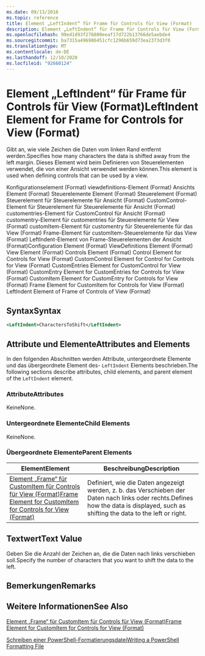 ```yaml
---
ms.date: 09/13/2016
ms.topic: reference
title: Element „LeftIndent“ für Frame für Controls für View (Format)
description: Element „LeftIndent“ für Frame für Controls für View (Format)
ms.openlocfilehash: 99ed1d93f276800eeaf17d722b13766de5aebde4
ms.sourcegitcommit: ba7315a496986451cfc1296b659d73ea2373d3f0
ms.translationtype: MT
ms.contentlocale: de-DE
ms.lasthandoff: 12/10/2020
ms.locfileid: "92660124"
---
```

# <a name="leftindent-element-for-frame-for-controls-for-view-format"></a><span data-ttu-id="73059-103">Element „LeftIndent“ für Frame für Controls für View (Format)</span><span class="sxs-lookup"><span data-stu-id="73059-103">LeftIndent Element for Frame for Controls for View (Format)</span></span>

<span data-ttu-id="73059-104">Gibt an, wie viele Zeichen die Daten vom linken Rand entfernt werden.</span><span class="sxs-lookup"><span data-stu-id="73059-104">Specifies how many characters the data is shifted away from the left margin.</span></span> <span data-ttu-id="73059-105">Dieses Element wird beim Definieren von Steuerelementen verwendet, die von einer Ansicht verwendet werden können.</span><span class="sxs-lookup"><span data-stu-id="73059-105">This element is used when defining controls that can be used by a view.</span></span>

<span data-ttu-id="73059-106">Konfigurationselement (Format) viewdefinitions-Element (Format) Ansichts Element (Format) Steuerelemente Element (Format) Steuerelement (Format) Steuerelement für Steuerelemente für Ansicht (Format) CustomControl-Element für Steuerelement für Steuerelemente für Ansicht (Format) customentries-Element für CustomControl für Ansicht (Format) customentry-Element für customentries für Steuerelemente für View (Format) customItem-Element für customentry für Steuerelemente für das View (Format) Frame-Element für customItem-Steuerelemente für das View (Format) LeftIndent-Element von Frame-Steuerelementen der Ansicht (Format)</span><span class="sxs-lookup"><span data-stu-id="73059-106">Configuration Element (Format) ViewDefinitions Element (Format) View Element (Format) Controls Element (Format) Control Element for Controls for View (Format) CustomControl Element for Control for Controls for View (Format) CustomEntries Element for CustomControl for View (Format) CustomEntry Element for CustomEntries for Controls for View (Format) CustomItem Element for CustomEntry for Controls for View (Format) Frame Element for CustomItem for Controls for View (Format) LeftIndent Element of Frame of Controls of View (Format)</span></span>

## <a name="syntax"></a><span data-ttu-id="73059-107">Syntax</span><span class="sxs-lookup"><span data-stu-id="73059-107">Syntax</span></span>

```xml
<LeftIndent>CharactersToShift</LeftIndent>
```

## <a name="attributes-and-elements"></a><span data-ttu-id="73059-108">Attribute und Elemente</span><span class="sxs-lookup"><span data-stu-id="73059-108">Attributes and Elements</span></span>

<span data-ttu-id="73059-109">In den folgenden Abschnitten werden Attribute, untergeordnete Elemente und das übergeordnete Element des- `LeftIndent` Elements beschrieben.</span><span class="sxs-lookup"><span data-stu-id="73059-109">The following sections describe attributes, child elements, and parent element of the `LeftIndent` element.</span></span>

### <a name="attributes"></a><span data-ttu-id="73059-110">Attribute</span><span class="sxs-lookup"><span data-stu-id="73059-110">Attributes</span></span>

<span data-ttu-id="73059-111">Keine</span><span class="sxs-lookup"><span data-stu-id="73059-111">None.</span></span>

### <a name="child-elements"></a><span data-ttu-id="73059-112">Untergeordnete Elemente</span><span class="sxs-lookup"><span data-stu-id="73059-112">Child Elements</span></span>

<span data-ttu-id="73059-113">Keine</span><span class="sxs-lookup"><span data-stu-id="73059-113">None.</span></span>

### <a name="parent-elements"></a><span data-ttu-id="73059-114">Übergeordnete Elemente</span><span class="sxs-lookup"><span data-stu-id="73059-114">Parent Elements</span></span>

|<span data-ttu-id="73059-115">Element</span><span class="sxs-lookup"><span data-stu-id="73059-115">Element</span></span>|<span data-ttu-id="73059-116">Beschreibung</span><span class="sxs-lookup"><span data-stu-id="73059-116">Description</span></span>|
|-------------|-----------------|
|[<span data-ttu-id="73059-117">Element „Frame“ für CustomItem für Controls für View (Format)</span><span class="sxs-lookup"><span data-stu-id="73059-117">Frame Element for CustomItem for Controls for View (Format)</span></span>](./frame-element-for-customitem-for-controls-for-view-format.md)|<span data-ttu-id="73059-118">Definiert, wie die Daten angezeigt werden, z. b. das Verschieben der Daten nach links oder rechts.</span><span class="sxs-lookup"><span data-stu-id="73059-118">Defines how the data is displayed, such as shifting the data to the left or right.</span></span>|

## <a name="text-value"></a><span data-ttu-id="73059-119">Textwert</span><span class="sxs-lookup"><span data-stu-id="73059-119">Text Value</span></span>

<span data-ttu-id="73059-120">Geben Sie die Anzahl der Zeichen an, die die Daten nach links verschieben soll.</span><span class="sxs-lookup"><span data-stu-id="73059-120">Specify the number of characters that you want to shift the data to the left.</span></span>

## <a name="remarks"></a><span data-ttu-id="73059-121">Bemerkungen</span><span class="sxs-lookup"><span data-stu-id="73059-121">Remarks</span></span>

## <a name="see-also"></a><span data-ttu-id="73059-122">Weitere Informationen</span><span class="sxs-lookup"><span data-stu-id="73059-122">See Also</span></span>

[<span data-ttu-id="73059-123">Element „Frame“ für CustomItem für Controls für View (Format)</span><span class="sxs-lookup"><span data-stu-id="73059-123">Frame Element for CustomItem for Controls for View (Format)</span></span>](./frame-element-for-customitem-for-controls-for-view-format.md)

[<span data-ttu-id="73059-124">Schreiben einer PowerShell-Formatierungsdatei</span><span class="sxs-lookup"><span data-stu-id="73059-124">Writing a PowerShell Formatting File</span></span>](./writing-a-powershell-formatting-file.md)

